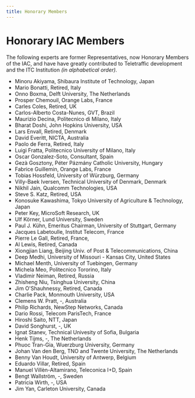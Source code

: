 ```yaml
---
title: Honorary Members
---
```


# Honorary IAC Members


The following experts are former Representatives, now Honorary Members of the IAC, and have have greatly contributed to Teletraffic development and the ITC Institution _(in alphabetical order)._

* Minoru Akiyama, Shibaura Institute of Technology, Japan
* Mario Bonatti, Retired, Italy
* Onno Boxma, Delft University, The Netherlands
* Prosper Chemouil, Orange Labs, France
* Carles Coles, Retired, UK
* Carlos-Alberto Costa-Nunes, GVT, Brazil
* Maurizio Decina, Politecnico di Milano, Italy
* Bharat Doshi, John Hopkins University, USA
* Lars Envall, Retired, Denmark
* David Everitt, NICTA, Australia
* Paolo de Ferra, Retired, Italy
* Luigi Fratta, Politecnico University of Milano, Italy
* Oscar Gonzalez-Soto, Consultant, Spain
* Gezà Gosztony, Péter Pázmány Catholic University, Hungary
* Fabrice Guillemin, Orange Labs, France 
* Tobias Hossfeld, University of Würzburg, Germany 
* Villy-Baek Iversen, Technical University of Denmark, Denmark
* Nikhil Jain, Qualcomm Technologies, USA
* Steve S. Katz, Retired, USA
* Konosuke Kawashima, Tokyo University of Agriculture & Technology, Japan
* Peter Key, MicroSoft Research, UK
* Ulf Körner, Lund University, Sweden
* Paul J. Kühn, Emeritus Chairman, University of Stuttgart, Germany
* Jacques Labetoulle, Institut Telecom, France
* Pierre Le Gall, Retired, France,
* Al Lewis, Retired, Canada
* Xiongjian Liang, Beijing Univ. of Post & Telecommunications, China
* Deep Medhi, University of Missouri - Kansas City, United States
* Michael Menth, University of Tuebingen, Germany
* Michela Meo, Politecnico Tororino, Italy 
* Vladimir Neiman, Retired, Russia
* Zhisheng Niu, Tsinghua University, China 
* Jim O'Shauhnessy, Retired, Canada
* Charlie Pack, Monmouth University, USA
* Clemens W. Pratt, -, Australia
* Philip Richards, NewStep Networks, Canada
* Dario Rossi, Telecom ParisTech, France 
* Hiroshi Saito, NTT, Japan
* David Songhurst, -, UK
* Ignat Stanev, Technical Univesity of Sofia, Bulgaria
* Henk Tijms, -, The Netherlands
* Phuoc Tran-Gia, Wuerzburg University, Germany
* Johan Van den Berg, TNO and Twente University, The Netherlands
* Benny Van Houdt, University of Antwerp, Belgium
* Eduardo Villar, Retired, Spain
* Manuel Villèn-Altamirano, Teleconica I+D, Spain
* Bengt Wallström, -, Sweden
* Patricia Wirth, -, USA
* Jim Yan, Carleton University, Canada



